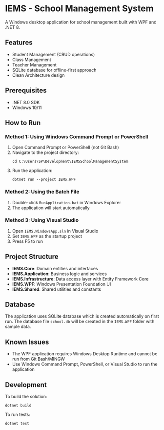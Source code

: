 # IEMS - School Management System

A Windows desktop application for school management built with WPF and .NET 8.

## Features

- Student Management (CRUD operations)
- Class Management
- Teacher Management
- SQLite database for offline-first approach
- Clean Architecture design

## Prerequisites

- .NET 8.0 SDK
- Windows 10/11

## How to Run

### Method 1: Using Windows Command Prompt or PowerShell

1. Open Command Prompt or PowerShell (not Git Bash)
2. Navigate to the project directory:
   ```
   cd C:\Users\SP\Development\IEMSSchoolManagementSystem
   ```
3. Run the application:
   ```
   dotnet run --project IEMS.WPF
   ```

### Method 2: Using the Batch File

1. Double-click `RunApplication.bat` in Windows Explorer
2. The application will start automatically

### Method 3: Using Visual Studio

1. Open `IEMS.WindowsApp.sln` in Visual Studio
2. Set `IEMS.WPF` as the startup project
3. Press F5 to run

## Project Structure

- **IEMS.Core**: Domain entities and interfaces
- **IEMS.Application**: Business logic and services
- **IEMS.Infrastructure**: Data access layer with Entity Framework Core
- **IEMS.WPF**: Windows Presentation Foundation UI
- **IEMS.Shared**: Shared utilities and constants

## Database

The application uses SQLite database which is created automatically on first run. The database file `school.db` will be created in the `IEMS.WPF` folder with sample data.

## Known Issues

- The WPF application requires Windows Desktop Runtime and cannot be run from Git Bash/MINGW
- Use Windows Command Prompt, PowerShell, or Visual Studio to run the application

## Development

To build the solution:
```
dotnet build
```

To run tests:
```
dotnet test
```